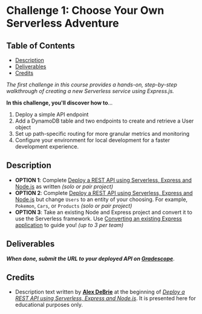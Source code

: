 # Challenge 1: Choose Your Own Serverless Adventure

<!-- omit in toc -->
## Table of Contents

- [Description](#description)
- [Deliverables](#deliverables)
- [Credits](#credits)

_The first challenge in this course provides a hands-on, step-by-step walkthrough of creating a new Serverless service using Express.js._

**In this challenge, you'll discover how to**&hellip;

1. Deploy a simple API endpoint
1. Add a DynamoDB table and two endpoints to create and retrieve a User object
1. Set up path-specific routing for more granular metrics and monitoring
1. Configure your environment for local development for a faster development experience.

## Description

- **OPTION 1**: Complete [Deploy a REST API using Serverless, Express and Node.js] as written _(solo or pair project)_
- **OPTION 2**: Complete [Deploy a REST API using Serverless, Express and Node.js] but change `Users` to an entity of your choosing. For example, `Pokemon`, `Cars`, or `Products`  _(solo or pair project)_
- **OPTION 3**: Take an existing Node and Express project and convert it to use the Serverless framework. Use [Converting an existing Express application](https://www.serverless.com/blog/serverless-express-rest-api#converting-an-existing-express-application) to guide you!  _(up to 3 per team)_

## Deliverables

**_When done, submit the URL to your deployed API on [Gradescope](https://www.gradescope.com/courses/207186/assignments/832726)_**.

## Credits

- Description text written by **[Alex DeBrie]** at the beginning of _[Deploy a REST API using Serverless, Express and Node.js]_. It is presented here for educational purposes only.

[Deploy a REST API using Serverless, Express and Node.js]: https://www.serverless.com/blog/serverless-express-rest-api
[Alex DeBrie]: https://www.serverless.com/author/alexdebrie/


